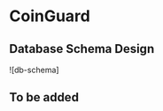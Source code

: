 # CoinGuard

## Database Schema Design

![db-schema]

<!-- [db-schema]: ./images/airdnd_dbdiagram.png -->

## To be added